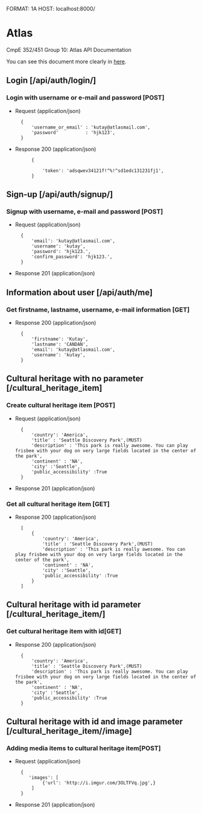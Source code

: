 FORMAT: 1A
HOST: localhost:8000/

# Atlas


CmpE 352/451 Group 10: Atlas API Documentation


You can see this document more clearly in [here](http://docs.bounswe2017group10.apiary.io).

## Login [/api/auth/login/]


### Login with username or e-mail and password [POST]


+ Request (application/json)

        {
            'username_or_email' : 'kutay@atlasmail.com',
            'password'          : 'hjk123',
        }

+ Response 200 (application/json)

            {

                'token': 'adsqwev34121f!^%!^sd1edc131231fj1',
            }

## Sign-up [/api/auth/signup/]


### Signup with username, e-mail and password [POST]


+ Request (application/json)

        {
            'email': 'kutay@atlasmail.com',
            'username': 'kutay',
            'password': 'hjk123.',
            'confirm_password': 'hjk123.',
        }

+ Response 201 (application/json)


## Information about user [/api/auth/me]


### Get firstname, lastname, username, e-mail information [GET]


+ Response 200 (application/json)


        {
            'firstname': 'Kutay',
            'lastname': 'CANDAN',
            'email': 'kutay@atlasmail.com',
            'username': 'kutay',
        }




## Cultural heritage with no parameter [/cultural_heritage_item]


### Create cultural heritage item [POST]

+ Request (application/json)

        {
            'country': 'America',
            'title' : 'Seattle Discovery Park',(MUST)
            'description' : 'This park is really awesome. You can play frisbee with your dog on very large fields located in the center of the park',
            'continent' : 'NA',
            'city' :'Seattle',
            'public_accessibility' :True
        }


+ Response 201 (application/json)


### Get all cultural heritage item [GET]


+ Response 200 (application/json)

        [
            {
                'country': 'America',
                'title' : 'Seattle Discovery Park',(MUST)
                'description' : 'This park is really awesome. You can play frisbee with your dog on very large fields located in the center of the park',
                'continent' : 'NA',
                'city' :'Seattle',
                'public_accessibility' :True
            }
        ]


## Cultural heritage with id parameter [/cultural_heritage_item/<id>]


### Get cultural heritage item with id[GET]


+ Response 200 (application/json)


        {
            'country': 'America',
            'title' : 'Seattle Discovery Park',(MUST)
            'description' : 'This park is really awesome. You can play frisbee with your dog on very large fields located in the center of the park',
            'continent' : 'NA',
            'city' :'Seattle',
            'public_accessibility' :True
        }


## Cultural heritage with id and image parameter [/cultural_heritage_item/<id>/image]


### Adding media items to cultural heritage item[POST]


+ Request (application/json)

        {
           'images': [
                {'url': 'http://i.imgur.com/3OLTFVq.jpg',}
            ]
        }


+ Response 201 (application/json)









